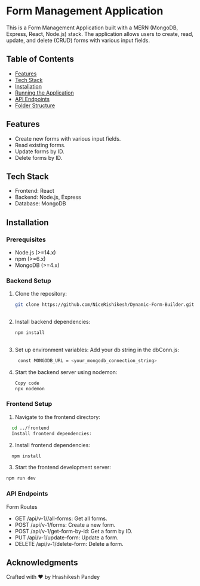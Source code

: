 # Form Management Application

This is a Form Management Application built with a MERN (MongoDB, Express, React, Node.js) stack. The application allows users to create, read, update, and delete (CRUD) forms with various input fields.

## Table of Contents

- [Features](#features)
- [Tech Stack](#tech-stack)
- [Installation](#installation)
- [Running the Application](#running-the-application)
- [API Endpoints](#api-endpoints)
- [Folder Structure](#folder-structure)

## Features

- Create new forms with various input fields.
- Read existing forms.
- Update forms by ID.
- Delete forms by ID.

## Tech Stack

- Frontend: React
- Backend: Node.js, Express
- Database: MongoDB

## Installation

### Prerequisites

- Node.js (>=14.x)
- npm (>=6.x)
- MongoDB (>=4.x)

### Backend Setup

1. Clone the repository:
   ```sh
   git clone https://github.com/NiceRishikesh/Dynamic-Form-Builder.git 
    
2. Install backend dependencies:

    ```sh
    npm install
      
3. Set up environment variables:
    Add your db string in the dbConn.js:

    ```sh
     const MONGODB_URL = <your_mongodb_connection_string>

4. Start the backend server using nodemon:

    ```sh
    Copy code
    npx nodemon


### Frontend Setup

1. Navigate to the frontend directory:

  ```sh
    cd ../frontend
    Install frontend dependencies:
   ```


2. Install frontend dependencies:
  ```sh
    npm install
  ```



3. Start the frontend development server:

```sh
npm run dev
 ```


### API Endpoints
  Form Routes
 * GET /api/v-1//all-forms: Get all forms.
 * POST /api/v-1/forms: Create a new form.
 * POST /api/v-1/get-form-by-id: Get a form by ID.
 * PUT /api/v-1/update-form: Update a form.
 * DELETE /api/v-1/delete-form: Delete a form.

## Acknowledgments

Crafted with ❤️ by Hrashikesh Pandey